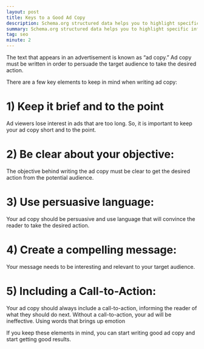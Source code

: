 ```yaml
---
layout: post
title: Keys to a Good Ad Copy 
description: Schema.org structured data helps you to highlight specific information for search engines and to improve the way your page displays in SERPs
summary: Schema.org structured data helps you to highlight specific information for search engines and to improve the way your page displays in SERPs.
tag: seo
minute: 2
---
```


The text that appears in an advertisement is known as “ad copy.”
Ad copy must be written in order to persuade the target audience to take the desired action.

There are a few key elements to keep in mind when writing ad copy:

# 1) Keep it brief and to the point

Ad viewers lose interest in ads that are too long. So, it is important to keep your ad copy short and to the point.

# 2) Be clear about your objective: 

The objective behind writing the ad copy must be clear to get the desired action from the potential audience.

# 3) Use persuasive language: 

Your ad copy should be persuasive and use language that will convince the reader to take the desired action.

# 4) Create a compelling message: 

Your message needs to be interesting and relevant to your target audience.

# 5) Including a Call-to-Action: 

Your ad copy should always include a call-to-action, informing the reader of what they should do next. Without a call-to-action, your ad will be ineffective.
Using words that brings up emotion 

If you keep these elements in mind, you can start writing good ad copy and start getting good results.
